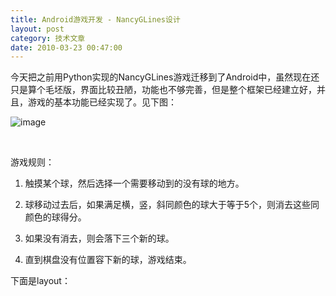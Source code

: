 ```yaml
---
title: Android游戏开发 - NancyGLines设计
layout: post
category: 技术文章
date: 2010-03-23 00:47:00
---
```


今天把之前用Python实现的NancyGLines游戏迁移到了Android中，虽然现在还只是算个毛坯版，界面比较丑陋，功能也不够完善，但是整个框架已经建立好，并且，游戏的基本功能已经实现了。见下图：

![image](http://images.cnblogs.com/cnblogs_com/coderzh/WindowsLiveWriter/AndroidNancyGLines_745/image_thumb.png "image")

&nbsp;

游戏规则：

1. 触摸某个球，然后选择一个需要移动到的没有球的地方。

2. 球移动过去后，如果满足横，竖，斜同颜色的球大于等于5个，则消去这些同颜色的球得分。

3. 如果没有消去，则会落下三个新的球。

4. 直到棋盘没有位置容下新的球，游戏结束。

下面是layout：

<div class="cnblogs_code">
<div><!--

Code highlighting produced by Actipro CodeHighlighter (freeware)
http://www.CodeHighlighter.com/

--><span style="color: #0000ff;">&lt;?</span><span style="color: #ff00ff;">xml&nbsp;version="1.0"&nbsp;encoding="utf-8"</span><span style="color: #0000ff;">?&gt;</span><span style="color: #000000;">
</span><span style="color: #0000ff;">&lt;</span><span style="color: #800000;">FrameLayout&nbsp;</span><span style="color: #ff0000;">xmlns:android</span><span style="color: #0000ff;">="http://schemas.android.com/apk/res/android"</span><span style="color: #ff0000;">
&nbsp;&nbsp;&nbsp;&nbsp;android:layout_width</span><span style="color: #0000ff;">="fill_parent"</span><span style="color: #ff0000;">
&nbsp;&nbsp;&nbsp;&nbsp;android:layout_height</span><span style="color: #0000ff;">="fill_parent"</span><span style="color: #0000ff;">&gt;</span><span style="color: #000000;">
&nbsp;&nbsp;&nbsp;&nbsp;</span><span style="color: #0000ff;">&lt;</span><span style="color: #800000;">com.coderzh.nancyglines.GLinesView
&nbsp;&nbsp;&nbsp;&nbsp;&nbsp;&nbsp;</span><span style="color: #ff0000;">android:id</span><span style="color: #0000ff;">="@+id/glines"</span><span style="color: #ff0000;">
&nbsp;&nbsp;&nbsp;&nbsp;&nbsp;&nbsp;android:layout_width</span><span style="color: #0000ff;">="fill_parent"</span><span style="color: #ff0000;">
&nbsp;&nbsp;&nbsp;&nbsp;&nbsp;&nbsp;android:layout_height</span><span style="color: #0000ff;">="fill_parent"</span><span style="color: #0000ff;">/&gt;</span><span style="color: #000000;">
&nbsp;&nbsp;&nbsp;&nbsp;</span><span style="color: #0000ff;">&lt;</span><span style="color: #800000;">RelativeLayout
&nbsp;&nbsp;&nbsp;&nbsp;&nbsp;&nbsp;&nbsp;&nbsp;</span><span style="color: #ff0000;">android:layout_width</span><span style="color: #0000ff;">="fill_parent"</span><span style="color: #ff0000;">
&nbsp;&nbsp;&nbsp;&nbsp;&nbsp;&nbsp;&nbsp;&nbsp;android:layout_height</span><span style="color: #0000ff;">="fill_parent"</span><span style="color: #ff0000;">&nbsp;</span><span style="color: #0000ff;">&gt;</span><span style="color: #000000;">
&nbsp;&nbsp;&nbsp;&nbsp;&nbsp;&nbsp;&nbsp;&nbsp;</span><span style="color: #0000ff;">&lt;</span><span style="color: #800000;">TextView
&nbsp;&nbsp;&nbsp;&nbsp;&nbsp;&nbsp;&nbsp;&nbsp;&nbsp;&nbsp;</span><span style="color: #ff0000;">android:id</span><span style="color: #0000ff;">="@+id/text"</span><span style="color: #ff0000;">
&nbsp;&nbsp;&nbsp;&nbsp;&nbsp;&nbsp;&nbsp;&nbsp;&nbsp;&nbsp;android:text</span><span style="color: #0000ff;">="@string/app_name"</span><span style="color: #ff0000;">
&nbsp;&nbsp;&nbsp;&nbsp;&nbsp;&nbsp;&nbsp;&nbsp;&nbsp;&nbsp;android:visibility</span><span style="color: #0000ff;">="visible"</span><span style="color: #ff0000;">
&nbsp;&nbsp;&nbsp;&nbsp;&nbsp;&nbsp;&nbsp;&nbsp;&nbsp;&nbsp;android:layout_width</span><span style="color: #0000ff;">="wrap_content"</span><span style="color: #ff0000;">
&nbsp;&nbsp;&nbsp;&nbsp;&nbsp;&nbsp;&nbsp;&nbsp;&nbsp;&nbsp;android:layout_height</span><span style="color: #0000ff;">="wrap_content"</span><span style="color: #ff0000;">
&nbsp;&nbsp;&nbsp;&nbsp;&nbsp;&nbsp;&nbsp;&nbsp;&nbsp;&nbsp;android:layout_centerInParent</span><span style="color: #0000ff;">="true"</span><span style="color: #ff0000;">
&nbsp;&nbsp;&nbsp;&nbsp;&nbsp;&nbsp;&nbsp;&nbsp;&nbsp;&nbsp;android:gravity</span><span style="color: #0000ff;">="center_horizontal"</span><span style="color: #ff0000;">
&nbsp;&nbsp;&nbsp;&nbsp;&nbsp;&nbsp;&nbsp;&nbsp;&nbsp;&nbsp;android:textColor</span><span style="color: #0000ff;">="#88ffffff"</span><span style="color: #ff0000;">
&nbsp;&nbsp;&nbsp;&nbsp;&nbsp;&nbsp;&nbsp;&nbsp;&nbsp;&nbsp;android:textSize</span><span style="color: #0000ff;">="24sp"</span><span style="color: #0000ff;">/&gt;</span><span style="color: #000000;">
&nbsp;&nbsp;&nbsp;&nbsp;&nbsp;</span><span style="color: #0000ff;">&lt;/</span><span style="color: #800000;">RelativeLayout</span><span style="color: #0000ff;">&gt;</span><span style="color: #000000;">
</span><span style="color: #0000ff;">&lt;/</span><span style="color: #800000;">FrameLayout</span><span style="color: #0000ff;">&gt;</span></div></div>

&nbsp;

嗯，我使用了自定义的View - GLinesView，在GLinesView的原型是这样的：

<div class="cnblogs_code">
<div><!--

Code highlighting produced by Actipro CodeHighlighter (freeware)
http://www.CodeHighlighter.com/

--><span style="color: #0000ff;">public</span><span style="color: #000000;">&nbsp;</span><span style="color: #0000ff;">class</span><span style="color: #000000;">&nbsp;GLinesView&nbsp;</span><span style="color: #0000ff;">extends</span><span style="color: #000000;">&nbsp;SurfaceView&nbsp;</span><span style="color: #0000ff;">implements</span><span style="color: #000000;">&nbsp;SurfaceHolder.Callback&nbsp;{

}</span></div></div>

在这里继承了SurfaceView ，因为SurfaceView 在游戏制作上有一些优势。接着，我参考了Sample里的LunarLander代码，在建立了一个SurfaceView内部线程类，用来处理游戏的逻辑和绘制游戏画面。

<div class="cnblogs_code">
<div><!--

Code highlighting produced by Actipro CodeHighlighter (freeware)
http://www.CodeHighlighter.com/

--><span style="color: #0000ff;">public</span><span style="color: #000000;">&nbsp;</span><span style="color: #0000ff;">class</span><span style="color: #000000;">&nbsp;GLinesView&nbsp;</span><span style="color: #0000ff;">extends</span><span style="color: #000000;">&nbsp;SurfaceView&nbsp;</span><span style="color: #0000ff;">implements</span><span style="color: #000000;">&nbsp;SurfaceHolder.Callback&nbsp;{

&nbsp;&nbsp;&nbsp;&nbsp;</span><span style="color: #0000ff;">class</span><span style="color: #000000;">&nbsp;GLinesThread&nbsp;</span><span style="color: #0000ff;">extends</span><span style="color: #000000;">&nbsp;Thread&nbsp;{
&nbsp;&nbsp;&nbsp;&nbsp;&nbsp;&nbsp;&nbsp;&nbsp;</span><span style="color: #0000ff;">public</span><span style="color: #000000;">&nbsp;</span><span style="color: #0000ff;">void</span><span style="color: #000000;">&nbsp;initGame()&nbsp;{
&nbsp;&nbsp;&nbsp;&nbsp;&nbsp;&nbsp;&nbsp;&nbsp;}

&nbsp;&nbsp;&nbsp;&nbsp;&nbsp;&nbsp;&nbsp;&nbsp;</span><span style="color: #0000ff;">public</span><span style="color: #000000;">&nbsp;</span><span style="color: #0000ff;">void</span><span style="color: #000000;">&nbsp;setRunning(</span><span style="color: #0000ff;">boolean</span><span style="color: #000000;">&nbsp;running)&nbsp;{
&nbsp;&nbsp;&nbsp;&nbsp;&nbsp;&nbsp;&nbsp;&nbsp;&nbsp;&nbsp;&nbsp;&nbsp;mRun&nbsp;</span><span style="color: #000000;">=</span><span style="color: #000000;">&nbsp;running;
&nbsp;&nbsp;&nbsp;&nbsp;&nbsp;&nbsp;&nbsp;&nbsp;}

&nbsp;&nbsp;&nbsp;&nbsp;&nbsp;&nbsp;&nbsp;&nbsp;@Override
&nbsp;&nbsp;&nbsp;&nbsp;&nbsp;&nbsp;&nbsp;&nbsp;</span><span style="color: #0000ff;">public</span><span style="color: #000000;">&nbsp;</span><span style="color: #0000ff;">void</span><span style="color: #000000;">&nbsp;run()&nbsp;{
&nbsp;&nbsp;&nbsp;&nbsp;&nbsp;&nbsp;&nbsp;&nbsp;&nbsp;&nbsp;&nbsp;&nbsp;&nbsp;&nbsp;updateCanvas();

&nbsp;&nbsp;&nbsp;&nbsp;&nbsp;&nbsp;&nbsp;}&nbsp;&nbsp;&nbsp;&nbsp;&nbsp;&nbsp;
&nbsp;&nbsp;&nbsp;&nbsp;}
&nbsp;&nbsp;&nbsp;
&nbsp;&nbsp;&nbsp;&nbsp;</span><span style="color: #0000ff;">public</span><span style="color: #000000;">&nbsp;GLinesView(Context&nbsp;context,&nbsp;AttributeSet&nbsp;attrs)&nbsp;{
&nbsp;&nbsp;&nbsp;&nbsp;&nbsp;&nbsp;&nbsp;&nbsp;</span><span style="color: #0000ff;">super</span><span style="color: #000000;">(context,&nbsp;attrs);
&nbsp;&nbsp;&nbsp;&nbsp;&nbsp;&nbsp;&nbsp;&nbsp;SurfaceHolder&nbsp;holder&nbsp;</span><span style="color: #000000;">=</span><span style="color: #000000;">&nbsp;getHolder();
&nbsp;&nbsp;&nbsp;&nbsp;&nbsp;&nbsp;&nbsp;&nbsp;holder.addCallback(</span><span style="color: #0000ff;">this</span><span style="color: #000000;">);
&nbsp;&nbsp;&nbsp;&nbsp;&nbsp;&nbsp;&nbsp;&nbsp;thread&nbsp;</span><span style="color: #000000;">=</span><span style="color: #000000;">&nbsp;</span><span style="color: #0000ff;">new</span><span style="color: #000000;">&nbsp;GLinesThread(holder,&nbsp;context,&nbsp;</span><span style="color: #0000ff;">new</span><span style="color: #000000;">&nbsp;Handler()&nbsp;{
&nbsp;&nbsp;&nbsp;&nbsp;&nbsp;&nbsp;&nbsp;&nbsp;&nbsp;&nbsp;&nbsp;&nbsp;@Override
&nbsp;&nbsp;&nbsp;&nbsp;&nbsp;&nbsp;&nbsp;&nbsp;&nbsp;&nbsp;&nbsp;&nbsp;</span><span style="color: #0000ff;">public</span><span style="color: #000000;">&nbsp;</span><span style="color: #0000ff;">void</span><span style="color: #000000;">&nbsp;handleMessage(Message&nbsp;m)&nbsp;{
&nbsp;&nbsp;&nbsp;&nbsp;&nbsp;&nbsp;&nbsp;&nbsp;&nbsp;&nbsp;&nbsp;&nbsp;&nbsp;&nbsp;&nbsp;&nbsp;mStatusText.setVisibility(m.getData().getInt(</span><span style="color: #000000;">"</span><span style="color: #000000;">viz</span><span style="color: #000000;">"</span><span style="color: #000000;">));
&nbsp;&nbsp;&nbsp;&nbsp;&nbsp;&nbsp;&nbsp;&nbsp;&nbsp;&nbsp;&nbsp;&nbsp;&nbsp;&nbsp;&nbsp;&nbsp;mStatusText.setText(m.getData().getString(</span><span style="color: #000000;">"</span><span style="color: #000000;">text</span><span style="color: #000000;">"</span><span style="color: #000000;">));
&nbsp;&nbsp;&nbsp;&nbsp;&nbsp;&nbsp;&nbsp;&nbsp;&nbsp;&nbsp;&nbsp;&nbsp;}
&nbsp;&nbsp;&nbsp;&nbsp;&nbsp;&nbsp;&nbsp;&nbsp;});
&nbsp;&nbsp;&nbsp;&nbsp;}

&nbsp;&nbsp;&nbsp;&nbsp;@Override
&nbsp;&nbsp;&nbsp;&nbsp;</span><span style="color: #0000ff;">public</span><span style="color: #000000;">&nbsp;</span><span style="color: #0000ff;">void</span><span style="color: #000000;">&nbsp;surfaceCreated(SurfaceHolder&nbsp;holder)&nbsp;{</span><span style="color: #008000;">
</span><span style="color: #000000;">&nbsp;&nbsp;&nbsp;&nbsp;&nbsp;&nbsp;&nbsp;&nbsp;thread.initGame();
&nbsp;&nbsp;&nbsp;&nbsp;&nbsp;&nbsp;&nbsp;&nbsp;thread.setRunning(</span><span style="color: #0000ff;">true</span><span style="color: #000000;">);
&nbsp;&nbsp;&nbsp;&nbsp;&nbsp;&nbsp;&nbsp;&nbsp;thread.start();
&nbsp;&nbsp;&nbsp;&nbsp;}
}</span></div></div>

当surfaceCreated事件发生时，触发游戏开始，initGame()做一些游戏的初始设置，setRunning设置游戏的当前状态，start将线程运行起来。

因为我不需要实时的刷新画面，所以，我没有在线程的run方法中使用一个while循环，而只是调用了一个刷新画面的方法updateCanvas();

当用户触摸屏幕时，触发GLinesView 的onTouchEvent方法，因此，添加代码：

<div class="cnblogs_code">
<div><!--

Code highlighting produced by Actipro CodeHighlighter (freeware)
http://www.CodeHighlighter.com/

--><span style="color: #000000;">@Override
</span><span style="color: #0000ff;">public</span><span style="color: #000000;">&nbsp;</span><span style="color: #0000ff;">boolean</span><span style="color: #000000;">&nbsp;onTouchEvent(MotionEvent&nbsp;event)&nbsp;{
&nbsp;&nbsp;&nbsp;&nbsp;</span><span style="color: #0000ff;">float</span><span style="color: #000000;">&nbsp;x&nbsp;</span><span style="color: #000000;">=</span><span style="color: #000000;">&nbsp;event.getX();
&nbsp;&nbsp;&nbsp;&nbsp;</span><span style="color: #0000ff;">float</span><span style="color: #000000;">&nbsp;y&nbsp;</span><span style="color: #000000;">=</span><span style="color: #000000;">&nbsp;event.getY();
&nbsp;&nbsp;&nbsp;&nbsp;thread.doTouch(x,&nbsp;y);
&nbsp;&nbsp;&nbsp;&nbsp;</span><span style="color: #0000ff;">return</span><span style="color: #000000;">&nbsp;</span><span style="color: #0000ff;">super</span><span style="color: #000000;">.onTouchEvent(event);
}</span></div></div>

&nbsp;

然后，实现GLinesThread的doTouch方法：

<div class="cnblogs_code">
<div><!--

Code highlighting produced by Actipro CodeHighlighter (freeware)
http://www.CodeHighlighter.com/

--><span style="color: #0000ff;">public</span><span style="color: #000000;">&nbsp;</span><span style="color: #0000ff;">void</span><span style="color: #000000;">&nbsp;doTouch(</span><span style="color: #0000ff;">float</span><span style="color: #000000;">&nbsp;posX,&nbsp;</span><span style="color: #0000ff;">float</span><span style="color: #000000;">&nbsp;posY)&nbsp;{
&nbsp;&nbsp;&nbsp;&nbsp;</span><span style="color: #008000;">//</span><span style="color: #008000;">&nbsp;激活或移动某个球</span><span style="color: #008000;">
</span><span style="color: #000000;">}</span></div></div>

&nbsp;

我会使用一个二维数组来保存棋盘上每个格子的状态：

<div class="cnblogs_code">
<div><!--

Code highlighting produced by Actipro CodeHighlighter (freeware)
http://www.CodeHighlighter.com/

--><span style="color: #0000ff;">private</span><span style="color: #000000;">&nbsp;</span><span style="color: #0000ff;">int</span><span style="color: #000000;">&nbsp;mStatus[][];</span></div></div>

比如，mStatus[0][1] = Color.BLUE ，表示，第一行第二列的格子放置了一个蓝色的球。

当我需要移动某个球时，首先需要实现最短路径算法，因为如果有其他球的阻碍，是不能移动的。因此，我使用了一个类似的Dijkstra 最短路径算法，实现了球的移动函数：

<div class="cnblogs_code">
<div><!--

Code highlighting produced by Actipro CodeHighlighter (freeware)
http://www.CodeHighlighter.com/

--><span style="color: #0000ff;">private</span><span style="color: #000000;">&nbsp;</span><span style="color: #0000ff;">void</span><span style="color: #000000;">&nbsp;moveBall(</span><span style="color: #0000ff;">int</span><span style="color: #000000;">&nbsp;currentX,&nbsp;</span><span style="color: #0000ff;">int</span><span style="color: #000000;">&nbsp;currentY,&nbsp;</span><span style="color: #0000ff;">int</span><span style="color: #000000;">&nbsp;targetX,
&nbsp;&nbsp;&nbsp;&nbsp;&nbsp;&nbsp;&nbsp;&nbsp;&nbsp;&nbsp;&nbsp;&nbsp;&nbsp;&nbsp;&nbsp;&nbsp;</span><span style="color: #0000ff;">int</span><span style="color: #000000;">&nbsp;targetY)&nbsp;{
}</span></div></div>

&nbsp;

然后，球移动过去后，还需要实现判断是否满足横竖斜大于等于5个的情况，如果满足，则消除那些球。因此，添加clearBalls方法：

<div class="cnblogs_code">
<div><!--

Code highlighting produced by Actipro CodeHighlighter (freeware)
http://www.CodeHighlighter.com/

--><span style="color: #0000ff;">private</span><span style="color: #000000;">&nbsp;</span><span style="color: #0000ff;">boolean</span><span style="color: #000000;">&nbsp;clearBalls(Ball&nbsp;ball)&nbsp;{
}&nbsp;</span></div></div>

在没有满足得分条件时，需要落下新的三个球，因此，实现getThreeBalls方法：

<div class="cnblogs_code">
<div><!--

Code highlighting produced by Actipro CodeHighlighter (freeware)
http://www.CodeHighlighter.com/

--><span style="color: #0000ff;">private</span><span style="color: #000000;">&nbsp;</span><span style="color: #0000ff;">void</span><span style="color: #000000;">&nbsp;getThreeBalls()&nbsp;{
}</span></div></div>

&nbsp;

其实到这里，整个框架已经搭建起来了。整个的原理在与通过一些操作修改棋盘状态的mStatus数据结构，操作完成后，调用updateCanvas()刷新屏幕。

实现好上面的方法后，游戏已经可以运行起来了。就是上面截图中看到的效果了。之后我还需要做一些界面美化，加入菜单，关卡的操作。

最后附上：

完整代码：&nbsp;[/Files/coderzh/Code/NancyGLines.rar](http://files.cnblogs.com/coderzh/Code/NancyGLines.rar)

体验apk文件：[/Files/coderzh/Code/NancyGLines.apk.rar](http://files.cnblogs.com/coderzh/Code/NancyGLines.apk.rar)

希望大家提宝贵意见，同时，我也会继续完善这个游戏。
